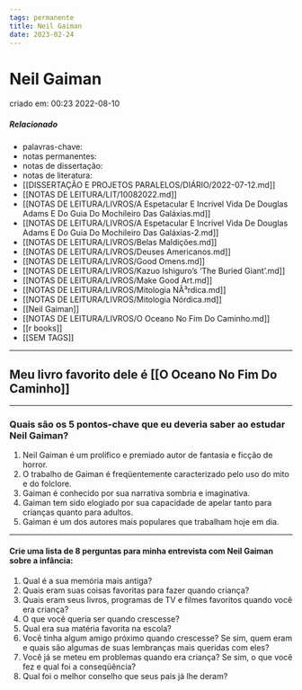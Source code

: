 ```yaml
---
tags: permanente
title: Neil Gaiman
date: 2023-02-24
---
```

# Neil Gaiman
criado em: 00:23 2022-08-10

##### Relacionado
- palavras-chave: 
- notas permanentes: 
- notas de dissertação:
- notas de literatura: 
- [[DISSERTAÇÃO E PROJETOS PARALELOS/DIÁRIO/2022-07-12.md]]
- [[NOTAS DE LEITURA/LIT/10082022.md]]
- [[NOTAS DE LEITURA/LIVROS/A Espetacular E Incrível Vida De Douglas Adams E Do Guia Do Mochileiro Das Galáxias.md]]
- [[NOTAS DE LEITURA/LIVROS/A Espetacular E Incrível Vida De Douglas Adams E Do Guia Do Mochileiro Das Galáxias-2.md]]
- [[NOTAS DE LEITURA/LIVROS/Belas Maldições.md]]
- [[NOTAS DE LEITURA/LIVROS/Deuses Americanos.md]]
- [[NOTAS DE LEITURA/LIVROS/Good Omens.md]]
- [[NOTAS DE LEITURA/LIVROS/Kazuo Ishiguro’s ‘The Buried Giant’.md]]
- [[NOTAS DE LEITURA/LIVROS/Make Good Art.md]]
- [[NOTAS DE LEITURA/LIVROS/Mitologia NÃ³rdica.md]]
- [[NOTAS DE LEITURA/LIVROS/Mitologia Nórdica.md]]
- [[Neil Gaiman]]
- [[NOTAS DE LEITURA/LIVROS/O Oceano No Fim Do Caminho.md]]
- [[r books]]
- [[SEM TAGS]]
---

## Meu livro favorito dele é [[O Oceano No Fim Do Caminho]]

---

### Quais são os 5 pontos-chave que eu deveria saber ao estudar Neil Gaiman?

1. Neil Gaiman é um prolífico e premiado autor de fantasia e ficção de horror.
2. O trabalho de Gaiman é freqüentemente caracterizado pelo uso do mito e do folclore.
3. Gaiman é conhecido por sua narrativa sombria e imaginativa.
4. Gaiman tem sido elogiado por sua capacidade de apelar tanto para crianças quanto para adultos.
5. Gaiman é um dos autores mais populares que trabalham hoje em dia.

---
#### Crie uma lista de 8 perguntas para minha entrevista com Neil Gaiman sobre a infância:

1. Qual é a sua memória mais antiga?
2. Quais eram suas coisas favoritas para fazer quando criança?
3. Quais eram seus livros, programas de TV e filmes favoritos quando você era criança?
4. O que você queria ser quando crescesse?
5. Qual era sua matéria favorita na escola?
6. Você tinha algum amigo próximo quando crescesse? Se sim, quem eram e quais são algumas de suas lembranças mais queridas com eles?
7. Você já se meteu em problemas quando era criança? Se sim, o que você fez e qual foi a conseqüência?
8. Qual foi o melhor conselho que seus pais já lhe deram?